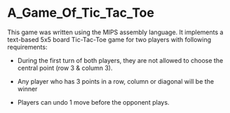 # A_Game_Of_Tic_Tac_Toe
 
This game was written using the MIPS assembly language. It implements a text-based 5x5 board Tic-Tac-Toe game for two players with following requirements:

- During the first turn of both players, they are not allowed to choose the central point (row 3 & column 3).

- Any player who has 3 points in a row, column or diagonal will be the winner

- Players can undo 1 move before the opponent plays.
